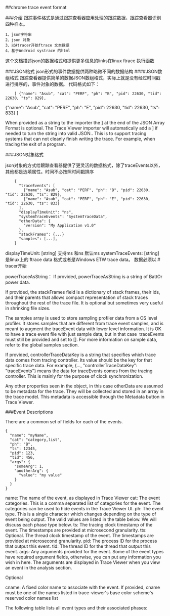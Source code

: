 ##chrome trace event format

###介绍
跟踪事件格式是通过跟踪查看器应用处理的跟踪数据，跟踪查看器识别四种样本。

	1、json字符串
	2、json 对象
    3、以#tracer开始ftrace 文本数据
    4、基于Android systrace 的html

 这个文档描述json的数据格式和提供更多信息的links在linux ftrace 执行函数


###JSON格式
   json形式的事件数据提供两种略微不同的数据结构
####JSON数组格式
跟踪查看器提供简单的数据JSON数组格式，实际上就是没有经过时间戳进行排序的，事件对象的数据。
代码格式如下：
		
		[ {"name": "Asub", "cat": "PERF", "ph": "B", "pid": 22630, "tid": 22630, "ts": 829},
  {"name": "Asub", "cat": "PERF", "ph": "E", "pid": 22630, "tid": 22630, "ts": 833} ]
 




When provided as a string to the importer the ] at the end of the JSON Array Format is optional. The Trace Viewer importer will automatically add a ] if needed to turn the string into valid JSON.. This is to support tracing systems that can not cleanly finish writing the trace. For example, when tracing the exit of a program.




###JSON对象格式


json对象的方式给跟踪查看器提供了更灵活的数据格式，除了traceEvents以外，其他都是选填属性。时间不必按照时间戳排序


		{
		  "traceEvents": [
		    {"name": "Asub", "cat": "PERF", "ph": "B", "pid": 22630, "tid": 22630, "ts": 829},
		    {"name": "Asub", "cat": "PERF", "ph": "E", "pid": 22630, "tid": 22630, "ts": 833}
		  ],
		  "displayTimeUnit": "ns",
		  "systemTraceEvents": "SystemTraceData",
		  "otherData": {
		    "version": "My Application v1.0"
		  },
		  "stackFrames": {...}
		  "samples": [...],
		}




displayTimeUnit: [string] 支持ms 和ns 默认ms
systemTraceEvents: [string] 是linux上的 ftrace data 格式或者是Windows ETW trace data。
   数据必须以 # tracer开始


powerTraceAsString： 
If provided, powerTraceAsString is a string of BattOr power data.




If provided, the stackFrames field is a dictionary of stack frames, their ids, and their parents that allows compact representation of stack traces throughout the rest of the trace file. It is optional but sometimes very useful in shrinking file sizes.




The samples array is used to store sampling profiler data from a OS level profiler. It stores samples that are different from trace event samples, and is meant to augment the traceEvent data with lower level information. It is OK to have a trace event file with just sample data, but in that case  traceEvents must still be provided and set to []. For more information on sample data, refer to the global samples section.




If provided, controllerTraceDataKey is a string that specifies which trace data comes from tracing controller. Its value should be the key for that specific trace data. For example, {..., "controllerTraceDataKey": "traceEvents"} means the data for traceEvents comes from the tracing controller. This is mainly for the purpose of clock synchronization.




Any other properties seen in the object, in this case otherData are assumed to be metadata for the trace. They will be collected and stored in an array in the trace model. This metadata is accessible through the Metadata button in Trace Viewer.




###Event Descriptions


There are a common set of fields for each of the events.


	{
	  "name": "myName",
	  "cat": "category,list",
	  "ph": "B",
	  "ts": 12345,
	  "pid": 123,
	  "tid": 456,
	  "args": {
	    "someArg": 1,
	    "anotherArg": {
	      "value": "my value"
	    }
	  }
	}







name: The name of the event, as displayed in Trace Viewer
cat: The event categories. This is a comma separated list of categories for the event. The categories can be used to hide events in the Trace Viewer UI.
ph: The event type. This is a single character which changes depending on the type of event being output. The valid values are listed in the table below. We will discuss each phase type below.
ts: The tracing clock timestamp of the event. The timestamps are provided at microsecond granularity.
tts: Optional. The thread clock timestamp of the event. The timestamps are provided at microsecond granularity.
pid: The process ID for the process that output this event.
tid: The thread ID for the thread that output this event.
args: Any arguments provided for the event. Some of the event types have required argument fields, otherwise, you can put any information you wish in here. The arguments are displayed in Trace Viewer when you view an event in the analysis section.


Optional


cname: A fixed color name to associate with the event. If provided, cname must be one of the names listed in trace-viewer's base color scheme's reserved color names list



The following table lists all event types and their associated phases:
